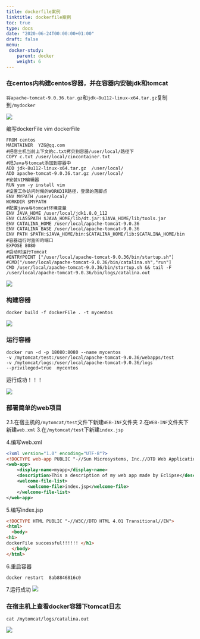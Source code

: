 ```yaml
---
title: dockerfile案例
linktitle: dockerfile案例
toc: true
type: docs
date: "2020-06-24T00:00:00+01:00"
draft: false
menu:
 docker-study:
    parent: docker
    weight: 6
---
```


### 在centos内构建centos容器，并在容器内安装jdk和tomcat

`将apache-tomcat-9.0.36.tar.gz`和`jdk-8u112-linux-x64.tar.gz`复制到`/mydocker`

![](/img/docker/33.jpg)


编写dockerFile
vim dockerFile
```shell
FROM centos
MAINTAINER  YZG@qq.com
#把宿主机当前上下文的c.txt拷贝到容器/user/local/路径下
COPY c.txt /user/local/cincontainer.txt
#把Java与tomcat添加到容器中
ADD jdk-8u112-linux-x64.tar.gz  /user/local/
ADD apache-tomcat-9.0.36.tar.gz /user/local/
#安装VIM编辑器
RUN yum -y install vim
#设置工作访问时候的WORKDIR路径，登录的落脚点
ENV MYPATH /user/local/
WORKDIR $MYPATH
#配置java与tomcat环境变量
ENV JAVA_HOME /user/local/jdk1.8.0_112
ENV CLASSPATH $JAVA_HOME/lib/dt.jar:$JAVA_HOME/lib/tools.jar
ENV CATALINA_HOME /user/local/apache-tomcat-9.0.36
ENV CATALINA_BASE /user/local/apache-tomcat-9.0.36
ENV PATH $PATH:$JAVA_HOME/bin:$CATALINA_HOME/lib:$CATALINA_HOME/bin
#容器运行时监听的端口
EXPOSE 8080
#启动时运行Tomcat
#ENTRYPOINT ["/user/local/apache-tomcat-9.0.36/bin/startup.sh"]
#CMD["/user/local/apache-tomcat-9.0.36/bin/catalina.sh","run"]
CMD /user/local/apache-tomcat-9.0.36/bin/startup.sh && tail -F /user/local/apache-tomcat-9.0.36/bin/logs/catalina.out
```
![](/img/docker/34.jpg)

### 构建容器
```shell
docker build -f dockerFile . -t mycentos
```
![](/img/docker/1.gif)

### 运行容器
```shell
docker run -d -p 18080:8080 --name mycentos 
-v /mytomcat/test:/user/local/apache-tomcat-9.0.36/webapps/test 
-v /mytomcat/logs:/user/local/apache-tomcat-9.0.36/logs 
--privileged=true  mycentos
```
运行成功！！！

![](/img/docker/35.jpg)

### 部署简单的web项目

2.1.在宿主机的`/mytomcat/test`文件下新建`WEB-INF`文件夹
2.在`WEB-INF`文件夹下新建`web.xml`
3.在`/mytomcat/test`下新建`index.jsp`

4.编写web.xml
```xml
<?xml version="1.0" encoding="UTF-8"?>
<!DOCTYPE web-app PUBLIC "-//Sun Microsystems, Inc.//DTD Web Application 2.3//EN" "http://java.sun.com/dtd/web-app_2_3.dtd">
<web-app>
    <display-name>myapp</display-name>
    <description>This a description of my web app made by Eclipse</description>
    <welcome-file-list>
        <welcome-file>index.jsp</welcome-file>
    </welcome-file-list>
</web-app>
```
5.编写index.jsp
```html
<!DOCTYPE HTML PUBLIC "-//W3C//DTD HTML 4.01 Transitional//EN">
<html>
  <body>
<h1>
dockerFile successful!!!!!! </h1>
  </body>
</html>
```

6.重启容器
```shell
docker restart  8ab8846816c0
```
7.运行成功
![](/img/docker/36.jpg)

### 在宿主机上查看docker容器下tomcat日志
```shell
cat /mytomcat/logs/catalina.out
```
![](/img/docker/37.jpg)


